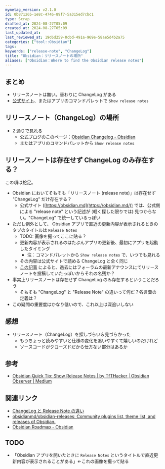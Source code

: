 ```yaml
---
mymetag_version: v2.1.0
id: 0b871265-1e8c-4746-89f7-5a315ed7cbc1
type: Scrap
drafted_at: 2024-08-27T05:09
created_at: 2024-08-27T05:09
last_updated_at:
last_reviewed_at: 19d6d259-0cbd-491a-969e-58ae5d4b2a75
categories: ["tool::Obsidian"]
tags:
keywords: ["release-note", "ChangeLog"]
title: "Obsidian：リリースノートの場所"
aliases: ["Obsidian：Where to find the Obsidian release notes"]
---
```


## まとめ

- リリースノートは無い。替わりに ChangeLog がある
- [公式サイト](https://obsidian.md/changelog/)、またはアプリのコマンドパレットで `Show release notes`

## リリースノート（ChangeLog）の場所

- 2 通りで見れる
    - 公式ブログのこのページ：[Obsidian Changelog - Obsidian](https://obsidian.md/changelog/)
    - またはアプリのコマンドパレットから `Show release notes`

## リリースノートは存在せず ChangeLog のみ存在する？

この項は蛇足。

- Obsidian においてそもそも「リリースノート (release note)」は存在せず "ChangeLog" だけ存在する？
    - 公式サイト ([https://obsidian.md](https://obsidian.md/)) では、公式側による "release note" という記述が (軽く探した限りでは) 見つからない。"ChangeLog" で統一しているっぽい
- ただし例外として、 Obsidian アプリで直近の更新内容が表示されるときのタブのタイトルは `Release Notes`
    - TODO: 画像を撮ってここに貼る？
    - 更新内容が表示されるのはたぶんアプリの更新後、最初にアプリを起動したタイミング
        - 注：コマンドパレットから `Show release notes` で、いつでも見れる
    - その内容は公式サイトで読める ChangeLog と全く同じ
    - [この記事](https://medium.com/obsidian-observer/obsidian-quick-tip-show-release-notes-8247914b53a3) によると、過去にはフォーラムの最新アナウンスにてリリースノートを投稿していたっぽいからそれの名残か？
- 事実上リリースノートは存在せず ChangeLog のみ存在するということだろう
    - そもそも "ChangeLog" と "Release Note" の違いって何だ？各言葉の定義は？
- この疑問の重要度はかなり低いので、これ以上は深追いしない

## 感想

- リリースノート（ChangeLog）を探しづらい＆見づらかった
    - もうちょっと読みやすいと仕様の変化を追いやすくて嬉しいのだけれど
    - ソースコードがクローズドだから仕方ない部分はあるか

## 参考

- [Obsidian Quick Tip: Show Release Notes | by TfTHacker | Obsidian Observer | Medium](https://medium.com/obsidian-observer/obsidian-quick-tip-show-release-notes-8247914b53a3)

## 関連リンク

- [ChangeLog と Release Note の違い](./a8becb2e-7e98-44c1-9663-d2035e3893ee.md)
- [obsidianmd/obsidian-releases: Community plugins list, theme list, and releases of Obsidian.](https://github.com/obsidianmd/obsidian-releases)
- [Obsidian Roadmap - Obsidian](https://obsidian.md/roadmap/)

## TODO

- 「Obsidian アプリを開いたときに `Release Notes` というタイトルで直近更新内容が表示されることがある」←これの画像を撮って貼る
